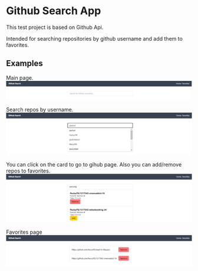 # Github Search App

This test project is based on Github Api.

Intended for searching repositories by github username and add them to favorites.

## Examples

Main page.
![](./github/images/main.png)

Search repos by username.
![](./github/images/search.png)

You can click on the card to go to gihub page. Also you can add/remove repos to favorites.
![](./github/images/repos.png)

Favorites page
![](./github/images/favorites.png)
